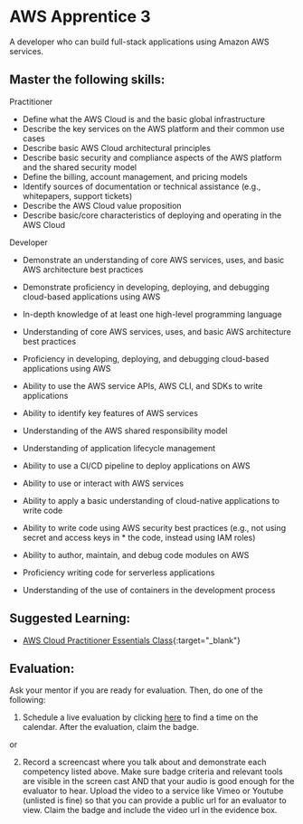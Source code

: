 # AWS Apprentice 3

A developer who can build full-stack applications using Amazon AWS services.

## Master the following skills:

Practitioner

* Define what the AWS Cloud is and the basic global infrastructure
* Describe the key services on the AWS platform and their common use cases
* Describe basic AWS Cloud architectural principles
* Describe basic security and compliance aspects of the AWS platform and the shared security model
* Define the billing, account management, and pricing models
* Identify sources of documentation or technical assistance (e.g., whitepapers, support tickets)
* Describe the AWS Cloud value proposition
* Describe basic/core characteristics of deploying and operating in the AWS Cloud

Developer
* Demonstrate an understanding of core AWS services, uses, and basic AWS architecture best practices
* Demonstrate proficiency in developing, deploying, and debugging cloud-based applications using AWS

* In-depth knowledge of at least one high-level programming language
* Understanding of core AWS services, uses, and basic AWS architecture best practices
* Proficiency in developing, deploying, and debugging cloud-based applications using AWS
* Ability to use the AWS service APIs, AWS CLI, and SDKs to write applications
* Ability to identify key features of AWS services
* Understanding of the AWS shared responsibility model
* Understanding of application lifecycle management
* Ability to use a CI/CD pipeline to deploy applications on AWS
* Ability to use or interact with AWS services
* Ability to apply a basic understanding of cloud-native applications to write code
* Ability to write code using AWS security best practices (e.g., not using secret and access keys in * the code, instead using IAM roles)
* Ability to author, maintain, and debug code modules on AWS
* Proficiency writing code for serverless applications
* Understanding of the use of containers in the development process

## Suggested Learning:

* [AWS Cloud Practitioner Essentials Class](https://aws.amazon.com/training/course-descriptions/cloud-practitioner-essentials/){:target="_blank"}

## Evaluation:

Ask your mentor if you are ready for evaluation. Then, do one of the following:

1. Schedule a live evaluation by clicking [here](http://evals.codex.academy) to find a time on the calendar. After the evaluation, claim the badge.

or

2. Record a screencast where you talk about and demonstrate each competency listed above. Make sure badge criteria and relevant tools are visible in the screen cast AND that your audio is good enough for the evaluator to hear. Upload the video to a service like Vimeo or Youtube (unlisted is fine) so that you can provide a public url for an evaluator to view. Claim the badge and include the video url in the evidence box.
